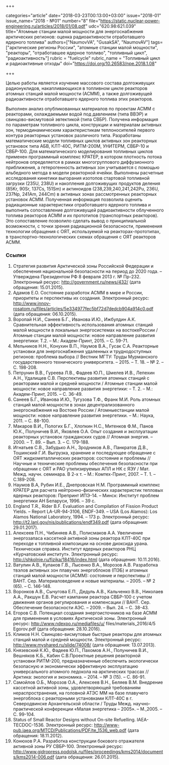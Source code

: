 +++

categories="article"
date="2018-03-23T00:13:00+03:00"
issue="2018-01"
issue_name="2018 - №01"
number="8"
file="https://static.nuclear-power-engineering.ru/articles/2018/01/08.pdf"
udc="620.98:621.039"
title="Атомные станции малой мощности для энергоснабжения арктических регионов: оценка радиоактивности отработавшего ядерного топлива"
authors=["NaumovVA", "GusakSA", "NaumovAV"]
tags=["арктические регионы России", "атомные станции малой мощности", "реакторы", "отработавшее ядерное топливо", "топливный цикл", "радиоактивность"]
rubric = "fuelcycle"
rubric_name = "Топливный цикл и радиоактивные отходы"
doi="https://doi.org/10.26583/npe.2018.1.08"

+++

Целью работы является изучение массового состава долгоживущих радионуклидов, накапливающихся в топливном цикле реакторов атомных станций малой мощности (АСММ), а также долгоживущей радиоактивности отработавшего ядерного топлива этих реакторов.

Выполнен анализ опубликованных материалов по проектам АСММ с реакторами, охлаждаемыми водой под давлением (типа ВВЭР) и свинцово-висмутовой эвтектикой (типа СВБР). Получена информация по параметрам топливного цикла, конструкции и материалам активных зон, термодинамическим характеристикам теплоносителей первого контура реакторных установок различного типа. Разработаны математические модели топливных циклов активных зон реакторных установок типа АБВ, КЛТ-40С, РИТМ-200М, УНИТЕРМ, СВБР-10 и СВБР-100. Для математического моделирования топливных циклов применен программный комплекс КРАТЕР, в котором плотность потока нейтронов определяется в рамках многогруппового диффузионного приближения, а гетерогенность активных зон учитывается с помощью альбедного метода в модели реакторной ячейки. Выполнены расчетные исследования кинетики выгорания изотопов стартовой топливной загрузки (235U, 238U) и накопления долгоживущих продуктов деления (85Kr, 90Sr, 137Cs, 151Sm) и актиноидов (238,239,240,241,242Pu, 236U, 237Np, 241Am, 244Cm) в активных зонах рассмотренных реакторных установок АСММ. Полученная информация позволила оценить радиационные характеристики отработавшего ядерного топлива и выполнить сопоставление долгоживущей радиоактивности облученного топлива реакторов АСММ и их прототипов (транспортных реакторов). Это сопоставление позволило сделать вывод о принципиальной возможности, с точки зрения радиационной безопасности, применения технологии обращения с ОЯТ, используемой на реакторах-прототипах, в транспортно-технологических схемах обращения с ОЯТ реакторов АСММ.

### Ссылки

1. Стратегия развития Арктической зоны Российской Федерации и обеспечения национальной безопасности на период до 2020 года. – Утверждена Президентом РФ 8 февраля 2013 г. № Пр-232. Электронный ресурс: http://government.ru/news/432/ (дата обращения: 15.01.2015).
2. Адамов Е.О. Состояние разработок АСММ в мире и России, приоритеты и перспективы их создания. Электронный ресурс: http://www.innov-rosatom.ru/files/articles/5e334977fec5bf72d7dedcb904a914c0.pdf (дата обращения: 06.10.2015).
3. Воропай Н.И., Санеев Б.Г., Иванова И.Ю., Ижбулдин А.К. Сравнительная эффективность использования атомных станций малой мощности в локальных энергосистемах на востокеРоссии / Атомные станции малой мощности: новое направление развития энергетики: Т.2. – М.: Академ-Принт, 2015. – С. 59-71.
4. Мельников Н.Н., Конухин В.П., Наумов В.А., Гусак С.А. Реакторные установки для энергоснабжения удаленных и труднодоступных регионов: проблема выбора // Вестник МГТУ: Труды Мурманского государственного технического университета. – 2015. – Т. 18. – № 2. – С. 198-208.
5. Петрунин В.В., Гуреева Л.В., Фадеев Ю.П., Шмелев И.В., Лепехин А.Н., Удалищев С.В. Перспективы развития атомных станций с реакторами малой и средней мощности / Атомные станции малой мощности: новое направление развития энергетики: – Т. 2. – М.: Академ-Принт, 2015. – С. 36-49.
6. Санеев Б.Г., Иванова И.Ю., Тугузова Т.Ф., Франк М.И. Роль атомных станций малой мощности в зонах децентрализованного энергоснабжения на Востоке России / Атомныестанции малой мощности: новое направление развития энергетики. – М.: Наука, 2011. – С. 88-100.
7. Макаров В.И., Пологих Б.Г., Хлопкин Н.С., Митенков Ф.М., Панов Ю.К., Полуничев В.И., Яковлев О.А. Опыт создания и эксплуатации реакторных установок гражданских судов // Атомная энергия. – 2000. – Т. 89. – Вып. 3. – С. 179-188.
8. Игнатьев С.В., Забудько А.Н., Зродников А.В., Панкратов Д.В., Тошинский Г.И. Выгрузка, хранение и последующее обращение с ОЯТ жидкометаллических реакторов: состояние и проблемы // Научные и технические проблемы обеспечения безопасности при обращении с ОЯТ и РАО утилизируемых АПЛ и НК с ЯЭУ / Мат. Межд. научн. семинара. В 2-х т. – М.: Комтех-Принт, 2007. – Т. 1. – С.189-208.
9. Наумов В.А, Рубин И.Е., Днепровская Н.М. Программный комплекс КРАТЕР для расчета нейтронно-физических характеристик тепловых ядерных реакторов: Препринт ИПЭ-14. – Минск: Институт проблем энергетики АН Беларуси, 1996. – 39 с.
10. England T.R., Rider B.F. Evaluation and Compilation of Fission Product Yields. – Report LA-UR-94-3106, ENDF-349. – USA (Los Alamos): Los Alamos National Laboratory, 1994. – 173 р. Электронный ресурс: http://t2.lanl.gov/nis/publications/endf349.pdf (дата обращения: 29.01.2017).
11. Алексеев П.Н., Чибиняев А.В., Полисмаков А.А. Увеличение энергозапаса кассетной активной зоны реактора КЛТ-40С при переходе к топливной композиции на основе диоксида урана. Техническая справка. Институт ядерных реакторов РНЦ «Курчатовский институт». Электронный ресурс: http://shkolnie.ru/fizika/18416/index.html (дата обращения: 10.11.2016).
12. Ватулин А.В., Кулаков Г.В., Лысенко В.А., Морозов А.В. Разработка твэлов активных зон плавучих энергоблоков (ПЭБ) и атомных станций малой мощности (АСММ): состояние и перспективы // ВАНТ. Сер. Материаловедение и новые материалы. – 2005. – № 2 (65). – С. 146-148.
13. Воронков А.В., Сычугова Е.П., Дедуль А.В., Кальченко В.В., Николаев А.А., Ракшун Е.В. Расчет кампании реактора СВБР-100 с учетом движения органов регулирования и компенсации // ВАНТ. Сер. Обеспечение безопасности АЭС. – 2009. – Вып. 24. – С. 38-43.
14. Егоров С.В. Потенциал создания энергоисточников на базе АСММ для применения в условиях Арктической зоны. Электронный ресурс: http://www.ndexpo.ru/mediafiles/u/ files/materials_2016/4/5 Egorov.pdf (дата обращения: 28.10.2016).
15. Климов Н.Н. Свинцово-висмутовые быстрые реакторы для атомных станций малой и средней мощности. Электронный ресурс: http://www.myshared.ru/slide/74008/ (дата обращения: 13.07.2013).
16. Князевский К.Ю., Фадеев Ю.П., Пахомов А.Н., Полуничев В.И., Вешняков К.Б., Кабин С.В.Проектные решения реакторной установки РИТМ-200, предназначенные обеспечить экологически безопасную и экономически эффективную эксплуатацию универсального атомного ледокола на арктических трассах // Арктика: экология и экономика. – 2014. – № 3 (15). – С. 86-91.
17. Самойлов О.Б., Морозов О.А., Алексеев В.Н., Беляев В.М. Внедрение кассетной активной зоны, удовлетворяющей требованиям нераспространения, на головной АТЭС ММ на базе плавучего энергоблока с реакторными установками КЛТ-40С в г. Северодвинске Архангельской области / Труды Межд. научно-практической конференции «Малая энергетика – 2005». – М.,2005. – С. 99-104.
18. Status of Small Reactor Designs without On-site Refuelling. IAEA-TECDOC-1536. Электронный ресурс: http://www-pub.iaea.org/MTCD/Publications/PDF/te_1536_web.pdf (дата обращения: 18.11.2012).
19. Конюхов Р.А. Разработка конструкции бокового отражателя активной зоны РУ СВБР-100. Электронный ресурс: http://www.gidropress.podolsk.ru/files/proceedings/kms2014/documents/kms2014-006.pdf (дата обращения: 26.01.2015).
